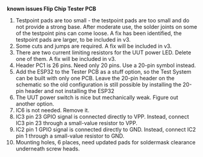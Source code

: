 <b>known issues Flip Chip Tester PCB</b>
<p>
<ol>
<li>Testpoint pads are too small - the testpoint pads are too small and do not provide a strong base. After moderate use, the solder joints on some of the testpoint pins can come loose. A fix has been identified, the testpoint pads are larger, to be included in v3.</li>
<li>Some cuts and jumps are required. A fix will be included in v3.</li>
<li>There are two current limiting resistors for the UUT power LED. Delete one of them. A fix will be included in v3.</li>
<li>Header PC1 is 26 pins. Need only 20 pins. Use a 20-pin symbol instead.</li>
<li>Add the ESP32 to the Tester PCB as a stuff option, so the Test System can be built with only one PCB. Leave the 20-pin header on the schematic so the
old configuration is still possible by installing the 20-pin header and not installing the ESP32</li>
<li>The UUT power switch is nice but mechanically weak. Figure out another option.</li>
<li>IC6 is not needed. Remove it.</li>
<li>IC3 pin 23 GPIO signal is connected directly to VPP. Instead, connect IC3 pin 23 through a small-value resistor to VPP.</li>
<li>IC2 pin 1 GPIO signal is connected directly to GND. Instead, connect IC2 pin 1 through a small-value resistor to GND.</li>
<li>Mounting holes, 6 places, need updated pads for soldermask clearance underneath screw heads.</li>
</ol>
